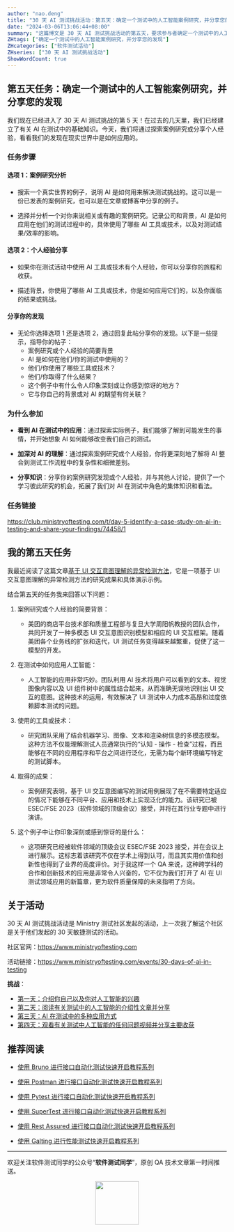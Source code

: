 ```yaml
---
author: "nao.deng"
title: "30 天 AI 测试挑战活动：第五天：确定一个测试中的人工智能案例研究，并分享您的发现"
date: "2024-03-06T13:06:44+08:00"
summary: "这篇博文是 30 天 AI 测试挑战活动的第五天，要求参与者确定一个测试中的人工智能案例研究，并分享他们的发现。博文可能包括案例研究的背景、目的和方法，以及在研究过程中所发现的重要见解。通过分享案例研究，作者能够向读者展示 AI 在实际测试场景中的应用，促进知识的交流和学习。这个系列活动有望为测试专业人士提供深入了解 AI 测试的机会，并鼓励他们积极参与实际案例的研究。"
ZHtags: ["确定一个测试中的人工智能案例研究，并分享您的发现"]
ZHcategories: ["软件测试活动"]
ZHseries: ["30 天 AI 测试挑战活动"]
ShowWordCount: true
---
```


## 第五天任务：确定一个测试中的人工智能案例研究，并分享您的发现

我们现在已经进入了 30 天 AI 测试挑战的第 5 天！在过去的几天里，我们已经建立了有关 AI 在测试中的基础知识。今天，我们将通过探索案例研究或分享个人经验，看看我们的发现在现实世界中是如何应用的。

### 任务步骤

#### 选项 1：案例研究分析

- 搜索一个真实世界的例子，说明 AI 是如何用来解决测试挑战的。这可以是一份已发表的案例研究，也可以是在文章或博客中分享的例子。

- 选择并分析一个对你来说相关或有趣的案例研究。记录公司和背景，AI 是如何应用在他们的测试过程中的，具体使用了哪些 AI 工具或技术，以及对测试结果/效率的影响。

#### 选项 2：个人经验分享

- 如果你在测试活动中使用 AI 工具或技术有个人经验，你可以分享你的旅程和收获。

- 描述背景，你使用了哪些 AI 工具或技术，你是如何应用它们的，以及你面临的结果或挑战。

#### 分享你的发现

- 无论你选择选项 1 还是选项 2，通过回复此帖分享你的发现。以下是一些提示，指导你的帖子：
  - 案例研究或个人经验的简要背景
  - AI 是如何在他们/你的测试中使用的？
  - 他们/你使用了哪些工具或技术？
  - 他们/你取得了什么结果？
  - 这个例子中有什么令人印象深刻或让你感到惊讶的地方？
  - 它与你自己的背景或对 AI 的期望有何关联？

### 为什么参加

- **看到 AI 在测试中的应用**：通过探索实际例子，我们能够了解到可能发生的事情，并开始想象 AI 如何能够改变我们自己的测试。

- **加深对 AI 的理解**：通过探索案例研究或个人经验，你将更深刻地了解将 AI 整合到测试工作流程中的复杂性和细微差别。

- **分享知识**：分享你的案例研究发现或个人经验，并与其他人讨论，提供了一个学习彼此研究的机会，拓展了我们对 AI 在测试中角色的集体知识和看法。

### 任务链接

<https://club.ministryoftesting.com/t/day-5-identify-a-case-study-on-ai-in-testing-and-share-your-findings/74458/1>

## 我的第五天任务

我最近阅读了这篇文章[基于 UI 交互意图理解的异常检测方法](https://mp.weixin.qq.com/s/qxS6ty0tS1QDpIqPFNDseQ)，它是一项基于 UI 交互意图理解的异常检测方法的研究成果和具体演示示例。

结合第五天的任务我来回答以下问题：

1. 案例研究或个人经验的简要背景：

   - 美团的商店平台技术部和质量工程部与复旦大学周阳帆教授的团队合作，共同开发了一种多模态 UI 交互意图识别模型和相应的 UI 交互框架。随着美团各个业务线的扩张和迭代，UI 测试任务变得越来越繁重，促使了这一模型的开发。

2. 在测试中如何应用人工智能：

   - 人工智能的应用非常巧妙。团队利用 AI 技术将用户可以看到的文本、视觉图像内容以及 UI 组件树中的属性结合起来，从而准确无误地识别出 UI 交互的意图。这种技术的运用，有效解决了 UI 测试中人力成本高昂和过度依赖脚本测试的问题。

3. 使用的工具或技术：

   - 研究团队采用了结合机器学习、图像、文本和渲染树信息的多模态模型。这种方法不仅能理解测试人员通常执行的“认知 - 操作 - 检查”过程，而且能够在不同的应用程序和平台之间进行泛化，无需为每个新环境编写特定的测试脚本。

4. 取得的成果：

   - 案例研究表明，基于 UI 交互意图编写的测试用例展现了在不需要特定适应的情况下能够在不同平台、应用和技术上实现泛化的能力。该研究已被 ESEC/FSE 2023（软件领域的顶级会议）接受，并将在其行业专题中进行演讲。

5. 这个例子中让你印象深刻或感到惊讶的是什么：

   - 这项研究已经被软件领域的顶级会议 ESEC/FSE 2023 接受，并在会议上进行展示。这标志着该研究不仅在学术上得到认可，而且其实用价值和创新性也得到了业界的高度评价。对于我这样一个 QA 来说，这种跨学科的合作和创新技术的应用是非常令人兴奋的，它不仅为我们打开了 AI 在 UI 测试领域应用的新篇章，更为软件质量保障的未来指明了方向。

## 关于活动

30 天 AI 测试挑战活动是 Ministry 测试社区发起的活动，上一次我了解这个社区是关于他们发起的 30 天敏捷测试的活动。

社区官网：<https://www.ministryoftesting.com>

活动链接：<https://www.ministryoftesting.com/events/30-days-of-ai-in-testing>

**挑战**：

- [第一天：介绍你自己以及你对人工智能的兴趣](https://naodeng.com.cn/zh/posts/event/30-days-of-ai-in-testing-day-1-introduce-yourself-and-your-interest-in-ai/)
- [第二天：阅读有关测试中的人工智能的介绍性文章并分享](https://naodeng.com.cn/zh/posts/event/30-days-of-ai-in-testing-day-2-read-an-introductory-article-on-ai-in-testing-and-share-it/)
- [第三天：AI 在测试中的多种应用方式](https://naodeng.com.cn/zh/posts/event/30-days-of-ai-in-testing-day-3-list-ways-in-which-ai-is-used-in-testing/)
- [第四天：观看有关测试中人工智能的任何问题视频并分享主要收获](https://naodeng.com.cn/zh/posts/event/30-days-of-ai-in-testing-day-4-watch-the-ama-on-artificial-intelligence-in-testing-and-share-your-key-takeaway/)

## 推荐阅读

- [使用 Bruno 进行接口自动化测试快速开启教程系列](https://naodeng.com.cn/zh/zhcategories/bruno/)

- [使用 Postman 进行接口自动化测试快速开启教程系列](https://naodeng.tech/zh/zhseries/postman-%E6%8E%A5%E5%8F%A3%E8%87%AA%E5%8A%A8%E5%8C%96%E6%B5%8B%E8%AF%95%E6%95%99%E7%A8%8B/)
- [使用 Pytest 进行接口自动化测试快速开启教程系列](https://naodeng.tech/zh/zhseries/pytest-%E6%8E%A5%E5%8F%A3%E8%87%AA%E5%8A%A8%E5%8C%96%E6%B5%8B%E8%AF%95%E6%95%99%E7%A8%8B/)
- [使用 SuperTest 进行接口自动化测试快速开启教程系列](https://naodeng.tech/zh/zhseries/supertest-%E6%8E%A5%E5%8F%A3%E8%87%AA%E5%8A%A8%E5%8C%96%E6%B5%8B%E8%AF%95%E6%95%99%E7%A8%8B/)
- [使用 Rest Assured 进行接口自动化测试快速开启教程系列](https://naodeng.tech/zh/zhseries/rest-assured-%E6%8E%A5%E5%8F%A3%E8%87%AA%E5%8A%A8%E5%8C%96%E6%B5%8B%E8%AF%95%E6%95%99%E7%A8%8B/)
- [使用 Galting 进行性能测试快速开启教程系列](https://naodeng.tech/zh/zhseries/gatling-%E6%80%A7%E8%83%BD%E6%B5%8B%E8%AF%95%E6%95%99%E7%A8%8B/)

---
欢迎关注软件测试同学的公众号“**软件测试同学**”，原创 QA 技术文章第一时间推送。
<!-- markdownlint-disable MD045 -->
<!-- markdownlint-disable MD033 -->
<center>
  <img src="https://cdn.jsdelivr.net/gh/naodeng/blogimg@master/uPic/2023112015'QR Code for 公众号.jpg" style="width: 100px;">
</center>
<!-- markdownlint-disable MD033 -->
<!-- markdownlint-disable MD045 -->